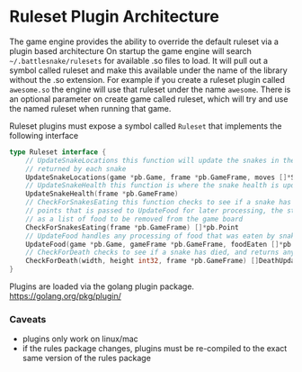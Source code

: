 # Ruleset Plugin Architecture

The game engine provides the ability to override the default ruleset via a plugin based architecture
On startup the game engine will search `~/.battlesnake/rulesets` for available .so files to load.
It will pull out a symbol called ruleset and make this available under the name of the library without the .so extension.
For example if you create a ruleset plugin called `awesome.so` the engine will use that ruleset under the name `awesome`.
There is an optional parameter on create game called ruleset, which will try and use the named ruleset when running that game.

Ruleset plugins must expose a symbol called `Ruleset` that implements the following interface

```go
type Ruleset interface {
	// UpdateSnakeLocations this function will update the snakes in the frame based upon the moves
	// returned by each snake
	UpdateSnakeLocations(game *pb.Game, frame *pb.GameFrame, moves []*SnakeUpdate)
	// UpdateSnakeHealth this function is where the snake health is updated each game tick
	UpdateSnakeHealth(frame *pb.GameFrame)
	// CheckForSnakesEating this function checks to see if a snake has eaten food, and returns a list of
	// points that is passed to UpdateFood for later processing, the standard ruleset uses these eaten food points
	// as a list of food to be removed from the game board
	CheckForSnakesEating(frame *pb.GameFrame) []*pb.Point
	// UpdateFood handles any processing of food that was eaten by snakes
	UpdateFood(game *pb.Game, gameFrame *pb.GameFrame, foodEaten []*pb.Point) ([]*pb.Point, error)
	// CheckForDeath checks to see if a snake has died, and returns any deaths as a DeathUpdate
	CheckForDeath(width, height int32, frame *pb.GameFrame) []DeathUpdate
}
```

Plugins are loaded via the golang plugin package. https://golang.org/pkg/plugin/

### Caveats
* plugins only work on linux/mac
* if the rules package changes, plugins must be re-compiled to the exact same version of the rules package